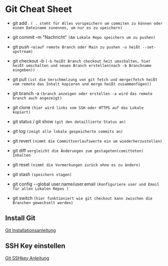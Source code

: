 # Git Cheat Sheet

- git add . ``( . steht für Alles vorspeichern um commiten zu können oder einen Dateiname zunennen, um nur es zu speichern)``

- git commit -m "Nachricht" ``(Am Lokale Repo speichern um zu pushen) ``

- git push -u`` (auf remote Branch oder Main zu pushen -u heißt --set-upstream) `` 

- git checkout -b ``(-b heißt Branch checkout heit umschalten, hier heißt umschalten und neuen Branch erstellen(nach -b Branchname eingeben))``

- git pull ``(ist die Verschmelzung von git fetch und merge(fetch heißt vom remote das Inhalt kopieren und merge heißt zusammenfügen))``

- git branch -a ``(branch anzeigen oder erstellen -a wird das remote branch auch angezeigt)``

- git clone ``(hier wird links vom SSH oder HTTPS auf das Lokale kopiert)``

- git status / git show ``(git den detaillierte Status an)``

- git log ``(zeigt alle lokale gespeicherte commits an)``

- git revert ``(nimmt die Committverlaufswerte ein um wiederherzustellen) ``

- git diff ``vergleicht die Änderungen zum gestageten(comitteten) Inhalten ``

- git reset ``(nimmt die Vormerkungen zurück ohne es zu ändern)``

- git stash  ``(speichern stagen)``

- git config --global user.name/user.email ``(Konfiguriere user und Email für allen Lokalen Repos )``

- git switch ``(hier funktioniert wie git checkout kann zwischen die Branchen gewechselt werden)``





## Install Git
[Git Installationsanleitung](https://github.com/git-guides/install-git)
## SSH Key einstellen
[Git SSHkey Anleitung](https://docs.github.com/en/authentication/connecting-to-github-with-ssh)